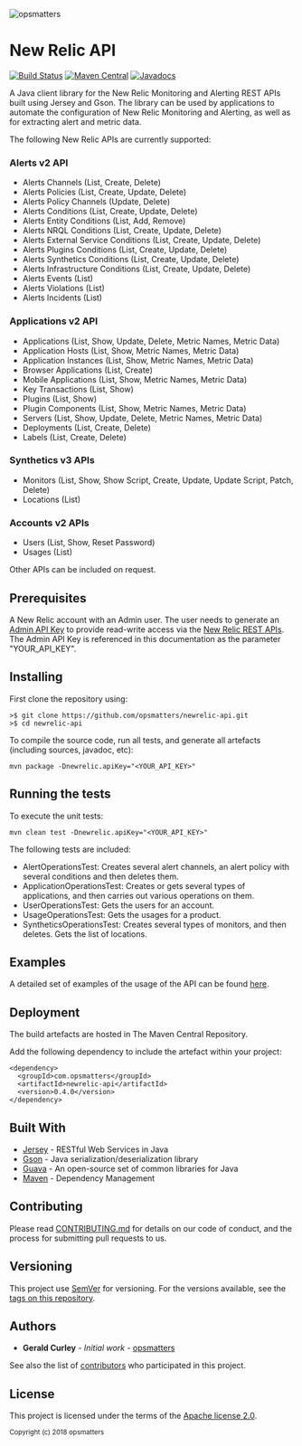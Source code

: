 ![opsmatters](https://i.imgur.com/VoLABc1.png)

# New Relic API 
[![Build Status](https://travis-ci.org/opsmatters/newrelic-api.svg?branch=master)](https://travis-ci.org/opsmatters/newrelic-api)
[![Maven Central](https://maven-badges.herokuapp.com/maven-central/com.opsmatters/newrelic-api/badge.svg?style=blue)](https://maven-badges.herokuapp.com/maven-central/com.opsmatters/newrelic-api)
[![Javadocs](http://javadoc.io/badge/com.opsmatters/newrelic-api.svg)](http://javadoc.io/doc/com.opsmatters/newrelic-api)

A Java client library for the New Relic Monitoring and Alerting REST APIs built using Jersey and Gson.
The library can be used by applications to automate the configuration of New Relic Monitoring and Alerting, as well as for extracting alert and metric data.

The following New Relic APIs are currently supported:

### Alerts v2 API
* Alerts Channels (List, Create, Delete)
* Alerts Policies (List, Create, Update, Delete)
* Alerts Policy Channels (Update, Delete)
* Alerts Conditions (List, Create, Update, Delete)
* Alerts Entity Conditions (List, Add, Remove)
* Alerts NRQL Conditions (List, Create, Update, Delete)
* Alerts External Service Conditions (List, Create, Update, Delete)
* Alerts Plugins Conditions (List, Create, Update, Delete)
* Alerts Synthetics Conditions (List, Create, Update, Delete)
* Alerts Infrastructure Conditions (List, Create, Update, Delete)
* Alerts Events (List)
* Alerts Violations (List)
* Alerts Incidents (List)

### Applications v2 API
* Applications (List, Show, Update, Delete, Metric Names, Metric Data)
* Application Hosts (List, Show, Metric Names, Metric Data)
* Application Instances (List, Show, Metric Names, Metric Data)
* Browser Applications (List, Create)
* Mobile Applications (List, Show, Metric Names, Metric Data)
* Key Transactions (List, Show)
* Plugins (List, Show)
* Plugin Components (List, Show, Metric Names, Metric Data)
* Servers (List, Show, Update, Delete, Metric Names, Metric Data)
* Deployments (List, Create, Delete)
* Labels (List, Create, Delete)

### Synthetics v3 APIs
* Monitors (List, Show, Show Script, Create, Update, Update Script, Patch, Delete)
* Locations (List)

### Accounts v2 APIs
* Users (List, Show, Reset Password)
* Usages (List)

Other APIs can be included on request.

## Prerequisites

A New Relic account with an Admin user.
The user needs to generate an [Admin API Key](https://docs.newrelic.com/docs/apis/rest-api-v2/getting-started/api-keys) 
to provide read-write access via the [New Relic REST APIs](https://api.newrelic.com).
The Admin API Key is referenced in this documentation as the parameter "YOUR_API_KEY".

## Installing

First clone the repository using:
```
>$ git clone https://github.com/opsmatters/newrelic-api.git
>$ cd newrelic-api
```

To compile the source code, run all tests, and generate all artefacts (including sources, javadoc, etc):
```
mvn package -Dnewrelic.apiKey="<YOUR_API_KEY>" 
```

## Running the tests

To execute the unit tests:
```
mvn clean test -Dnewrelic.apiKey="<YOUR_API_KEY>"
```

The following tests are included:

* AlertOperationsTest: Creates several alert channels, an alert policy with several conditions and then deletes them.
* ApplicationOperationsTest: Creates or gets several types of applications, and then carries out various operations on them.
* UserOperationsTest: Gets the users for an account.
* UsageOperationsTest: Gets the usages for a product.
* SyntheticsOperationsTest: Creates several types of monitors, and then deletes. Gets the list of locations.

## Examples

A detailed set of examples of the usage of the API can be found [here](src/main/java/com/opsmatters/newrelic/api).

## Deployment

The build artefacts are hosted in The Maven Central Repository. 

Add the following dependency to include the artefact within your project:
```
<dependency>
  <groupId>com.opsmatters</groupId>
  <artifactId>newrelic-api</artifactId>
  <version>0.4.0</version>
</dependency>
```

## Built With

* [Jersey](https://jersey.github.io/) - RESTful Web Services in Java
* [Gson](https://github.com/google/gson) - Java serialization/deserialization library
* [Guava](https://github.com/google/guava/wiki) - An open-source set of common libraries for Java
* [Maven](https://maven.apache.org/) - Dependency Management

## Contributing

Please read [CONTRIBUTING.md](https://www.contributor-covenant.org/version/1/4/code-of-conduct.html) for details on our code of conduct, and the process for submitting pull requests to us.

## Versioning

This project use [SemVer](http://semver.org/) for versioning. For the versions available, see the [tags on this repository](https://github.com/opsmatters/newrelic-api/tags). 

## Authors

* **Gerald Curley** - *Initial work* - [opsmatters](https://github.com/opsmatters)

See also the list of [contributors](https://github.com/opsmatters/newrelic-api/contributors) who participated in this project.

## License

This project is licensed under the terms of the [Apache license 2.0](https://www.apache.org/licenses/LICENSE-2.0.html).

<sub>Copyright (c) 2018 opsmatters</sub>